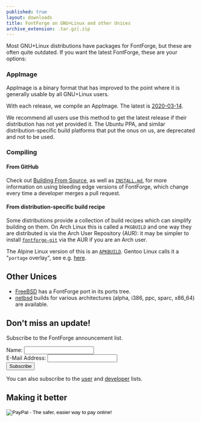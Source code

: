 ```yaml
---
published: true
layout: downloads
title: FontForge on GNU+Linux and other Unices
archive_extension: .tar.gz|.zip
---
```


Most GNU+Linux distributions have packages for FontForge, but these are often quite outdated. If you want the latest FontForge, these are your options:

### AppImage

AppImage is a binary format that has improved to the point where it is generally usable by all GNU+Linux users.

With each release, we compile an AppImage. The latest is [2020-03-14](https://github.com/fontforge/fontforge/releases/download/20200314/FontForge-2020-03-14-67687b0-x86_64.AppImage).

We recommend all users use this method to get the latest release if their distribution has not yet provided it. The Ubuntu PPA, and similar distribution-specific build platforms that put the onus on us, are deprecated and not to be used.

### Compiling

#### From GitHub

Check out [Building From Source](../source), as well as [`INSTALL.md`](https://github.com/fontforge/fontforge/blob/master/INSTALL.md), for more information on using bleeding edge versions of FontForge, which change every time a developer merges a pull request.

#### From distribution-specific build recipe

Some distributions provide a collection of build recipes which can simplify building on them. On Arch Linux this is called a `PKGBUILD` and one way they are distributed is via the Arch User Repository (AUR): it may be simpler to install [`fontforge-git`](https://aur.archlinux.org/packages/fontforge-git/) via the AUR if you are an Arch user.

The Alpine Linux version of this is an [`APKBUILD`](https://git.alpinelinux.org/aports/tree/testing/fontforge/APKBUILD). Gentoo Linux calls it a "`portage` overlay", see e.g. [here](http://gpo.zugaina.org/media-gfx/fontforge).

## Other Unices

* [FreeBSD](https://www.freshports.org/print/fontforge) has a FontForge port in its ports tree.
* [netbsd](ftp://ftp.netbsd.org/pub/NetBSD/packages/pkgsrc/fonts/fontforge/README.html) builds for various architectures (alpha, i386, ppc, sparc, x86\_64) are available.

## Don't miss an update!

Subscribe to the FontForge announcement list.
<form action="https://lists.sourceforge.net/lists/subscribe/fontforge-announce" method="POST">
Name: <input name="fullname" type="text"/><br/>
E-Mail Address: <input name="email" type="text"/><br/>
<input type="hidden" name="pw" value=""/> <input type="hidden" name="pw-conf" value=""/> <input type="hidden" name="digest" value="0"/>
<input type="Submit" name="email-button" value="Subscribe"/>
</form>

You can also subscribe to the [user](https://lists.sourceforge.net/lists/listinfo/fontforge-users) and [developer](https://lists.sourceforge.net/lists/listinfo/fontforge-devel) lists.

## Making it better

<form action="https://www.paypal.com/cgi-bin/webscr" method="post" target="_top">
<input type="hidden" name="cmd" value="_s-xclick">
<input type="hidden" name="hosted_button_id" value="WARQFUKEGTWQC">
<input type="image" src="https://www.paypalobjects.com/en_US/i/btn/btn_donateCC_LG.gif" border="0" name="submit" alt="PayPal - The safer, easier way to pay online!">
<img alt="" border="0" src="https://www.paypalobjects.com/en_US/i/scr/pixel.gif" width="1" height="1">
</form>

